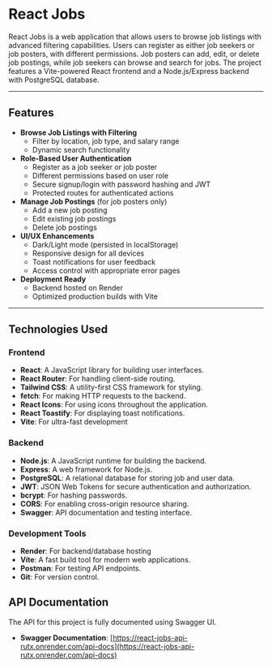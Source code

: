 # React Jobs

React Jobs is a web application that allows users to browse job listings with advanced filtering capabilities. Users can register as either job seekers or job posters, with different permissions. Job posters can add, edit, or delete job postings, while job seekers can browse and search for jobs. The project features a Vite-powered React frontend and a Node.js/Express backend with PostgreSQL database.

---

## Features

- **Browse Job Listings with Filtering**
  - Filter by location, job type, and salary range
  - Dynamic search functionality
- **Role-Based User Authentication**
  - Register as a job seeker or job poster
  - Different permissions based on user role
  - Secure signup/login with password hashing and JWT
  - Protected routes for authenticated actions
- **Manage Job Postings** (for job posters only)
  - Add a new job posting
  - Edit existing job postings
  - Delete job postings
- **UI/UX Enhancements**
  - Dark/Light mode (persisted in localStorage)
  - Responsive design for all devices
  - Toast notifications for user feedback
  - Access control with appropriate error pages
- **Deployment Ready**
  - Backend hosted on Render
  - Optimized production builds with Vite

---

## Technologies Used

### Frontend
- **React**: A JavaScript library for building user interfaces.
- **React Router**: For handling client-side routing.
- **Tailwind CSS**: A utility-first CSS framework for styling.
- **fetch**: For making HTTP requests to the backend.
- **React Icons**: For using icons throughout the application.
- **React Toastify**: For displaying toast notifications.
- **Vite**: For ultra-fast development

### Backend
- **Node.js**: A JavaScript runtime for building the backend.
- **Express**: A web framework for Node.js.
- **PostgreSQL**: A relational database for storing job and user data.
- **JWT**: JSON Web Tokens for secure authentication and authorization.
- **bcrypt**: For hashing passwords.
- **CORS**: For enabling cross-origin resource sharing.
- **Swagger**: API documentation and testing interface.

### Development Tools
- **Render**: For backend/database hosting
- **Vite**: A fast build tool for modern web applications.
- **Postman**: For testing API endpoints.
- **Git**: For version control.

## API Documentation

The API for this project is fully documented using Swagger UI.

- **Swagger Documentation**: [https://react-jobs-api-rutx.onrender.com/api-docs](https://react-jobs-api-rutx.onrender.com/api-docs)